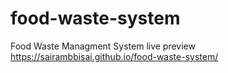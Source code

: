 # food-waste-system
Food Waste Managment System 
live preview
 https://sairambbisai.github.io/food-waste-system/
